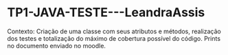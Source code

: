 # TP1-JAVA-TESTE---LeandraAssis
Contexto: Criação de uma classe com seus atributos e métodos, realização dos testes e totalização do máximo de cobertura possível do código. 
Prints no documento enviado no moodle.
